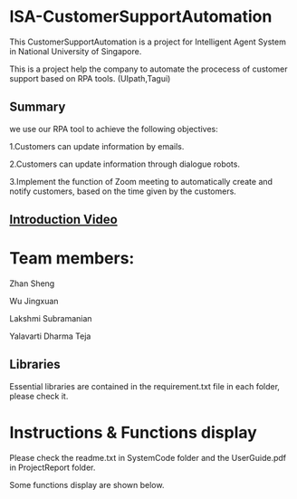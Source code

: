 # ISA-CustomerSupportAutomation

This CustomerSupportAutomation is a project for Intelligent Agent System in National University of Singapore.

This is a project help the company to automate the procecess of customer support based on RPA tools. (UIpath,Tagui)

## Summary

we use our RPA tool to achieve the following objectives:

1.Customers can update information by emails.

2.Customers can update information through dialogue robots.

3.Implement the function of Zoom meeting to automatically create and notify customers, based on the time given by the customers.


## [Introduction Video](https://www.youtube.com/watch?v=T3ABiGUa1FQ&t=42s)

# Team members:

Zhan Sheng

Wu Jingxuan

Lakshmi Subramanian

Yalavarti Dharma Teja

## Libraries

Essential libraries are contained in the requirement.txt file in each folder, please check it.

# Instructions & Functions display

Please check the readme.txt in SystemCode folder and the UserGuide.pdf in ProjectReport folder.

Some functions display are shown below.



